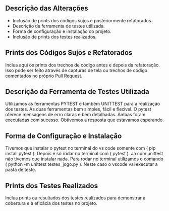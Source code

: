 ## Descrição das Alterações

- Inclusão de prints dos códigos sujos e posteriormente refatorados.
- Descrição da ferramenta de testes utilizada.
- Forma de configuração e instalação do projeto.
- Inclusão de prints dos testes realizados.

## Prints dos Códigos Sujos e Refatorados

Inclua aqui os prints dos trechos de código antes e depois da refatoração. Isso pode ser feito através de capturas de tela ou trechos de código comentados no próprio Pull Request.

## Descrição da Ferramenta de Testes Utilizada

Utilizamos as ferramentas PYTEST e também UNITTEST para a realização dos testes. As duas ferramentas bem simples, fácil e flexível.
O pytest oferece mensagens de erro claras e bem detalhadas.
Ambas foram executadas com sucesso. Obtivemos a resposta que estavamos esperando.

## Forma de Configuração e Instalação

Tivemos que instalar o pytest no terminal do vs code somente com ( pip install pytest ). Depois é só rodar no terminal com ( pytest ).
Já com unittest não tivemos que instalar nada. Para rodar no terminal utilizamos o comando ( python -m unittest testes_jogo.py ). Neste caso o vscode vai executar a pasta de teste.

## Prints dos Testes Realizados

Inclua prints ou resultados dos testes realizados para demonstrar a cobertura e a eficácia dos testes no projeto.